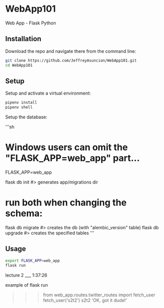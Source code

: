 # WebApp101
Web App - Flask Python


## Installation

Download the repo and navigate there from the command line:

```sh
git clone https://github.com/JeffreyAsuncion/WebApp101.git
cd WebApp101
```



## Setup

Setup and activate a virtual environment:
```sh
pipenv install 
pipenv shell
```

Setup the database:

'''sh
# Windows users can omit the "FLASK_APP=web_app" part...

FLASK_APP=web_app

flask db init #> generates app/migrations dir

# run both when changing the schema:
flask db migrate #> creates the db (with "alembic_version" table)
flask db upgrade #> creates the specified tables
'''

## Usage

```sh
export FLASK_APP=web_app
flask run
```

lecture 2 ___  1:37:26

example of flask run
>>> from web_app.routes.twitter_routes import fetch_user
>>> fetch_user('s2t2')
s2t2
'OK, got it dude!'
>>>
